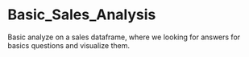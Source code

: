 # Basic_Sales_Analysis
Basic analyze on a sales dataframe, where we looking for answers for basics questions and visualize them.
